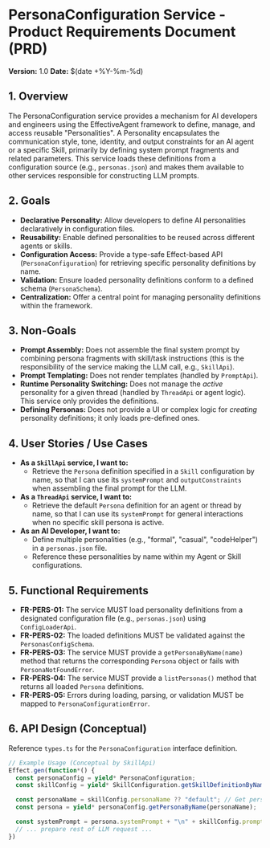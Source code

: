 # PersonaConfiguration Service - Product Requirements Document (PRD)

**Version:** 1.0
**Date:** $(date +%Y-%m-%d)

## 1. Overview

The PersonaConfiguration service provides a mechanism for AI developers and engineers using the EffectiveAgent framework to define, manage, and access reusable "Personalities". A Personality encapsulates the communication style, tone, identity, and output constraints for an AI agent or a specific Skill, primarily by defining system prompt fragments and related parameters. This service loads these definitions from a configuration source (e.g., `personas.json`) and makes them available to other services responsible for constructing LLM prompts.

## 2. Goals

*   **Declarative Personality:** Allow developers to define AI personalities declaratively in configuration files.
*   **Reusability:** Enable defined personalities to be reused across different agents or skills.
*   **Configuration Access:** Provide a type-safe Effect-based API (`PersonaConfiguration`) for retrieving specific personality definitions by name.
*   **Validation:** Ensure loaded personality definitions conform to a defined schema (`PersonaSchema`).
*   **Centralization:** Offer a central point for managing personality definitions within the framework.

## 3. Non-Goals

*   **Prompt Assembly:** Does not assemble the final system prompt by combining persona fragments with skill/task instructions (this is the responsibility of the service making the LLM call, e.g., `SkillApi`).
*   **Prompt Templating:** Does not render templates (handled by `PromptApi`).
*   **Runtime Personality Switching:** Does not manage the *active* personality for a given thread (handled by `ThreadApi` or agent logic). This service only provides the definitions.
*   **Defining Personas:** Does not provide a UI or complex logic for *creating* personality definitions; it only loads pre-defined ones.

## 4. User Stories / Use Cases

*   **As a `SkillApi` service, I want to:**
    *   Retrieve the `Persona` definition specified in a `Skill` configuration by name, so that I can use its `systemPrompt` and `outputConstraints` when assembling the final prompt for the LLM.
*   **As a `ThreadApi` service, I want to:**
    *   Retrieve the default `Persona` definition for an agent or thread by name, so that I can use its `systemPrompt` for general interactions when no specific skill persona is active.
*   **As an AI Developer, I want to:**
    *   Define multiple personalities (e.g., "formal", "casual", "codeHelper") in a `personas.json` file.
    *   Reference these personalities by name within my Agent or Skill configurations.

## 5. Functional Requirements

*   **FR-PERS-01:** The service MUST load personality definitions from a designated configuration file (e.g., `personas.json`) using `ConfigLoaderApi`.
*   **FR-PERS-02:** The loaded definitions MUST be validated against the `PersonasConfigSchema`.
*   **FR-PERS-03:** The service MUST provide a `getPersonaByName(name)` method that returns the corresponding `Persona` object or fails with `PersonaNotFoundError`.
*   **FR-PERS-04:** The service MUST provide a `listPersonas()` method that returns all loaded `Persona` definitions.
*   **FR-PERS-05:** Errors during loading, parsing, or validation MUST be mapped to `PersonaConfigurationError`.

## 6. API Design (Conceptual)

Reference `types.ts` for the `PersonaConfiguration` interface definition.

```typescript
// Example Usage (Conceptual by SkillApi)
Effect.gen(function*() {
  const personaConfig = yield* PersonaConfiguration;
  const skillConfig = yield* SkillConfiguration.getSkillDefinitionByName("mySkill");

  const personaName = skillConfig.personaName ?? "default"; // Get persona name
  const persona = yield* personaConfig.getPersonaByName(personaName);

  const systemPrompt = persona.systemPrompt + "\n" + skillConfig.promptTemplate; // Combine prompts
  // ... prepare rest of LLM request ...
})
